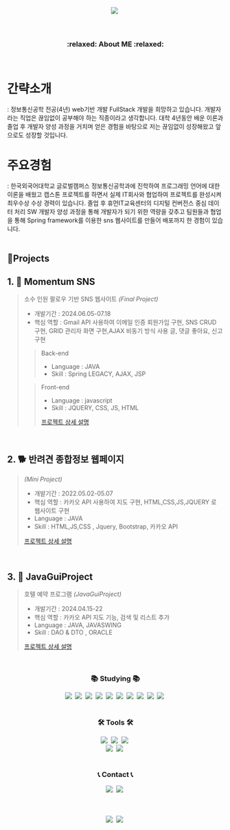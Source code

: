 <!--타이틀 부분-->

<div align="center">
  <img src="https://github.com/ssamjagod/ssamjagod/assets/133216140/0a17dd26-1bb7-43c8-9fad-e4446bb60668" />&nbsp
</div>
<br>
<br>
<h3 align="center">:relaxed: About ME :relaxed:</h3>
<br>

# 간략소개 
: 정보통신공학 전공(4년) web기반 개발 FullStack 개발을 희망하고 있습니다. 개발자라는 직업은 끊임없이 공부해야 하는 직종이라고 생각합니다. 대학 4년동안 배운 이론과 졸업 후 개발자 양성 과정을 거치며 얻은 경험을 바탕으로 저는 끊임없이 성장해왔고 앞으로도 성장할 것입니다.

# 주요경험 
: 한국외국어대학교 글로벌캠퍼스 정보통신공학과에 진학하여 프로그래밍 언어에 대한 이론을 배웠고 캡스톤 프로젝트를 하면서 실제 IT회사와 협업하여 프로젝트를 완성시켜 최우수상 수상 경력이 있습니다. 졸업 후 휴먼IT교육센터의 디지털 컨버전스 중심 데이터 처리 SW 개발자 양성 과정을 통해 개발자가 되기 위한 역량을 갖추고 팀원들과 협업을 통해 Spring framework를 이용한 sns 웹사이트를 만들어 배포까지 한 경험이 있습니다.
<br>
<br>


## 📝Projects

## 1. :love_letter: Momentum SNS

> 소수 인원 팔로우 기반 SNS 웹사이트 _(Final Project)_
>
> - 개발기간 : 2024.06.05-07.18
> - 핵심 역할 : Gmail API 사용하여 이메일 인증 회원가입 구현, SNS CRUD 구현, GRID 관리자 화면 구현,AJAX 비동기 방식 사용 글, 댓글 좋아요, 신고 구현
>
>> Back-end
>> - Language : JAVA  
>> - Skill : Spring LEGACY, AJAX, JSP
>> 
>
>> Front-end
>> - Language : javascript
>> - Skill : JQUERY, CSS, JS, HTML
>>
>> [프로젝트 상세 설명](https://github.com/ssamjagod/momentum)

<br />

## 2. :dog2: 반려견 종합정보 웹페이지

>  _(Mini Project)_
>
> - 개발기간 : 2022.05.02-05.07
> - 핵심 역할 : 카카오 API 사용하여 지도 구현, HTML,CSS,JS,JQUERY 로 웹사이트 구현
> - Language : JAVA
> - Skill : HTML,JS,CSS , Jquery, Bootstrap, 카카오 API
>
> [프로젝트 상세 설명](https://github.com/ssamjagod/Momentum-PET)

<br />

## 3. :hotel: JavaGuiProject

> 호텔 예약 프로그램 _(JavaGuiProject)_
>
> - 개발기간 : 2024.04.15-22
> - 핵심 역할 :  카카오 API 지도 기능, 검색 및 리스트 추가
> - Language : JAVA, JAVASWING
> - Skill : DAO & DTO , ORACLE
>
> [프로젝트 상세 설명](https://github.com/ssamjagod/JavaGUIProject/)

<br />

<h3 align="center">📚 Studying 📚</h3>
<div align="center">
  <img src="https://img.shields.io/badge/Spring-6DB33F?style=flat&logo=spring&logoColor=white"/>&nbsp
<img src="https://img.shields.io/badge/HTML-E34F26?style=flat&logo=html5&logoColor=white"/>&nbsp
<img src="https://img.shields.io/badge/CSS-1572B6?style=flat&logo=css3&logoColor=white"/>&nbsp
<img src="https://img.shields.io/badge/JavaScript-F7DF1E?style=flat&logo=javascript&logoColor=white"/>&nbsp
<img src="https://img.shields.io/badge/Java-F80000?style=flat&logoColor=white"/>&nbsp
<img src="https://img.shields.io/badge/JSP-F80000?style=flat&logoColor=white"/>&nbsp
<img src="https://img.shields.io/badge/Oracle-F80000?style=flat&logo=oracle&logoColor=white"/>&nbsp
<img src="https://img.shields.io/badge/MySQL-4479A1?style=flat&logo=MySQL&logoColor=white">&nbsp
<img src="https://img.shields.io/badge/MariaDB-003545?style=flat&logo=mariadb&logoColor=white"/>&nbsp
<img src="https://img.shields.io/badge/MyBatis-362929?style=flat"/>&nbsp
</div>

<br>
<h3 align="center">🛠 Tools 🛠</h3>
<div align="center">
  <img src="https://img.shields.io/badge/git-F05033.svg?style=for-the-badge&logo=git&logoColor=white" />&nbsp
  <img src="https://img.shields.io/badge/github-181717.svg?style=for-the-badge&logo=github&logoColor=white" />&nbsp
  <img src="https://img.shields.io/badge/Notion-F3F3F3.svg?style=for-the-badge&logo=notion&logoColor=black" />&nbsp
</div>
<div align="center">
  <img src="https://img.shields.io/badge/Visual%20Studio%20Code-0078d7.svg?style=for-the-badge&logo=visual-studio-code&logoColor=white" />&nbsp
  <img src="https://img.shields.io/badge/Eclipse-FE7A16.svg?style=for-the-badge&logo=Eclipse&logoColor=white" />&nbsp
<!--   <img src="https://img.shields.io/badge/Colab-2C2C32.svg?style=for-the-badge&logo=googlecolab&logoColor=F9AB00" />&nbsp -->
</div>

<br>

<h3 align="center">📞 Contact 📞</h3>
<div align="center">
  <img src="https://img.shields.io/badge/kakaotalk-ffcd00.svg?style=for-the-badge&logo=kakaotalk&logoColor=000000" />&nbsp
  <img src="https://img.shields.io/badge/skace2929@naver.com-D14836?style=for-the-badge&logo=gmail&logoColor=white" />&nbsp
</div>

<br>
<br>
<br>

<div align="center">
<img src="https://github-readme-stats.vercel.app/api?username=ssamjagod&include_all_commits=true&show_icons=true&theme=cobalt" />&nbsp
<img src="https://github-readme-stats.vercel.app/api/top-langs/?username=ssamjagod&layout=compact" />&nbsp
</div>

